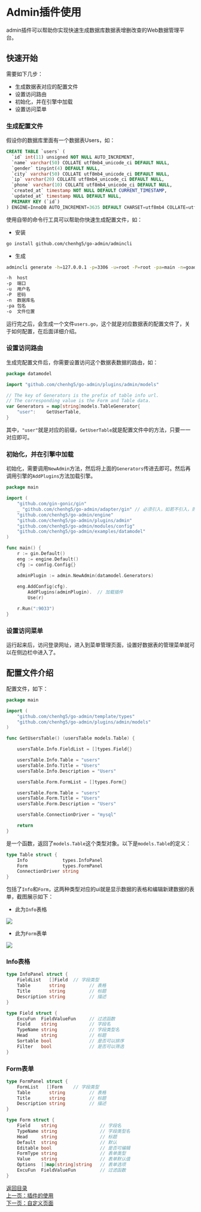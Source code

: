 # Admin插件使用

admin插件可以帮助你实现快速生成数据库数据表增删改查的Web数据管理平台。

## 快速开始

需要如下几步：

- 生成数据表对应的配置文件
- 设置访问路由
- 初始化，并在引擎中加载
- 设置访问菜单

### 生成配置文件

假设你的数据库里面有一个数据表Users，如：

```sql
CREATE TABLE `users` (
  `id` int(11) unsigned NOT NULL AUTO_INCREMENT,
  `name` varchar(50) COLLATE utf8mb4_unicode_ci DEFAULT NULL,
  `gender` tinyint(4) DEFAULT NULL,
  `city` varchar(50) COLLATE utf8mb4_unicode_ci DEFAULT NULL,
  `ip` varchar(20) COLLATE utf8mb4_unicode_ci DEFAULT NULL,
  `phone` varchar(10) COLLATE utf8mb4_unicode_ci DEFAULT NULL,
  `created_at` timestamp NOT NULL DEFAULT CURRENT_TIMESTAMP,
  `updated_at` timestamp NULL DEFAULT NULL,
  PRIMARY KEY (`id`)
) ENGINE=InnoDB AUTO_INCREMENT=3635 DEFAULT CHARSET=utf8mb4 COLLATE=utf8mb4_unicode_ci;
```

使用自带的命令行工具可以帮助你快速生成配置文件，如：

- 安装

```bash
go install github.com/chenhg5/go-admin/admincli
```

- 生成

```bash
admincli generate -h=127.0.0.1 -p=3306 -u=root -P=root -pa=main -n=goadmin -o=./

-h  host
-p  端口
-u  用户名
-P  密码
-n  数据库名
-pa 包名
-o  文件位置

```

运行完之后，会生成一个文件```users.go```，这个就是对应数据表的配置文件了，关于如何配置，在后面详细介绍。

### 设置访问路由

生成完配置文件后，你需要设置访问这个数据表数据的路由，如：

```go
package datamodel

import "github.com/chenhg5/go-admin/plugins/admin/models"

// The key of Generators is the prefix of table info url.
// The corresponding value is the Form and Table data.
var Generators = map[string]models.TableGenerator{
	"user":    GetUserTable,
}
```

其中，```"user"```就是对应的前缀，```GetUserTable```就是配置文件中的方法，只要一一对应即可。

### 初始化，并在引擎中加载

初始化，需要调用```NewAdmin```方法，然后将上面的```Generators```传进去即可。然后再调用引擎的```AddPlugins```方法加载引擎。

```go
package main

import (
	"github.com/gin-gonic/gin"
	_ "github.com/chenhg5/go-admin/adapter/gin" // 必须引入，如若不引入，则需要自己定义
	"github.com/chenhg5/go-admin/engine"
	"github.com/chenhg5/go-admin/plugins/admin"
	"github.com/chenhg5/go-admin/modules/config"
	"github.com/chenhg5/go-admin/examples/datamodel"
)

func main() {
	r := gin.Default()
	eng := engine.Default()
	cfg := config.Config{}

	adminPlugin := admin.NewAdmin(datamodel.Generators)
	
	eng.AddConfig(cfg).
		AddPlugins(adminPlugin).  // 加载插件
		Use(r)

	r.Run(":9033")
}
```

### 设置访问菜单

运行起来后，访问登录网址，进入到菜单管理页面，设置好数据表的管理菜单就可以在侧边栏中进入了。

## 配置文件介绍

配置文件，如下：

```go
package main

import (
	"github.com/chenhg5/go-admin/template/types"
	"github.com/chenhg5/go-admin/plugins/admin/models"
)

func GetUsersTable() (usersTable models.Table) {

	usersTable.Info.FieldList = []types.Field{}

	usersTable.Info.Table = "users"
	usersTable.Info.Title = "Users"
	usersTable.Info.Description = "Users"

	usersTable.Form.FormList = []types.Form{}

	usersTable.Form.Table = "users"
	usersTable.Form.Title = "Users"
	usersTable.Form.Description = "Users"

	usersTable.ConnectionDriver = "mysql"

	return
}
```

是一个函数，返回了```models.Table```这个类型对象。以下是```models.Table```的定义：

```go
type Table struct {
	Info             types.InfoPanel
	Form             types.FormPanel
	ConnectionDriver string
}
```

包括了```Info```和```Form```，这两种类型对应的ui就是显示数据的表格和编辑新建数据的表单，截图展示如下：

- 此为```Info```表格

![](https://ws4.sinaimg.cn/large/006tNbRwly1fxoy26qnc5j31y60u0q91.jpg)

- 此为```Form```表单

![](https://ws1.sinaimg.cn/large/006tNbRwly1fxoy2w3cobj318k0ooabv.jpg)

### Info表格

```go
type InfoPanel struct {
	FieldList   []Field  // 字段类型
	Table       string         // 表格
	Title       string         // 标题
	Description string         // 描述
}

type Field struct {
	ExcuFun  FieldValueFun     // 过滤函数
	Field    string            // 字段名
	TypeName string            // 字段类型名
	Head     string            // 标题
	Sortable bool              // 是否可以排序
	Filter   bool              // 是否可以筛选
}
```

### Form表单

```go
type FormPanel struct {
	FormList   []Form    // 字段类型
	Table       string         // 表格
	Title       string         // 标题
	Description string         // 描述
}

type Form struct {
	Field    string                // 字段名
	TypeName string                // 字段类型名
	Head     string                // 标题
	Default  string                // 默认
	Editable bool                  // 是否可编辑
	FormType string                // 表单类型
	Value    string                // 表单默认值
	Options  []map[string]string   // 表单选项
	ExcuFun  FieldValueFun         // 过滤函数
}
```

[返回目录](https://github.com/chenhg5/go-admin/blob/master/docs/cn/index.md)<br>
[上一页：插件的使用](https://github.com/chenhg5/go-admin/blob/master/docs/cn/instruction/plugins/plugins.md)<br>
[下一页：自定义页面](https://github.com/chenhg5/go-admin/blob/master/docs/cn/instruction/pages/pages.md)
